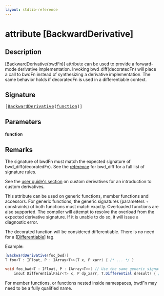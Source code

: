 ```yaml
---
layout: stdlib-reference
---
```


# attribute [BackwardDerivative]

## Description

<span class='code'>[<a href="backwardderivative-08.md">BackwardDerivative</a>(bwdFn)]</span> attribute can be used to provide a forward-mode
derivative implementation.
Invoking <span class='code'>bwd_diff(decoratedFn)</span> will place a call to <span class='code'>bwdFn</span> instead of synthesizing
a derivative implementation.
The same behavior holds if <span class='code'>decoratedFn</span> is used in a differentiable context.


## Signature

<pre>
[<a href="backwardderivative-08.md">BackwardDerivative</a>(<a href="backwardderivative-08.md#decl-function" class="code_param">function</a>)]
</pre>

## Parameters

####  <a id="decl-function"></a>function

## Remarks


The signature of <span class='code'>bwdFn</span> must match the expected signature of <span class='code'>bwd_diff(decoratedFn)</span>.
See the [reference](https://shader-slang.org/slang/user-guide/autodiff.html#bwd_difff--slang_function---slang_function)
for <span class='code'>bwd_diff</span> for a full list of signature rules.

See the [user guide's section](https://shader-slang.org/slang/user-guide/autodiff.html#user-defined-derivative-functions) on custom derivatives for an introduction to custom
derivatives.

This attribute can be used on generic functions, member functions and accessors.
For generic functions, the generic signatures (parameters + constraints) of both functions
must match exactly.
Overloaded functions are also supported. The compiler will attempt to resolve the overload
from the expected derivative signature. If it is unable to do so, it will issue a
diagnostic error.

The decorated function will be considered differentiable.
There is no need for a <span class='code'>[<a href="differentiable-0.md">Differentiable</a>]</span> tag.

Example:
```csharp
[BackwardDerivative(foo_bwd)]
T foo<T : IFloat, P : IArray<T>>(T x, P xarr) { /* ... */ }

void foo_bwd<T : IFloat, P : IArray<T>>( // Use the same generic signature for a match.
    inout DifferentialPair<T> x, P dp_xarr, T.Differential dresult) { /* ... */ }
```

For member functions, or functions nested inside namespaces, <span class='code'>bwdFn</span> may need to be a fully qualified
name.



<script>
// Fix .md links to .html when on ReadTheDocs
if (window.location.hostname.includes('readthedocs') || 
    window.location.hostname.includes('rtfd.io')) {
  document.addEventListener('DOMContentLoaded', function() {
    const links = document.querySelectorAll('a');
    links.forEach(link => {
      if (link.getAttribute('href') && link.getAttribute('href').endsWith('.md')) {
        link.href = link.href.replace(/\.md($|#|\?)/, '.html$1');
      }
    });
  });
}
</script>
